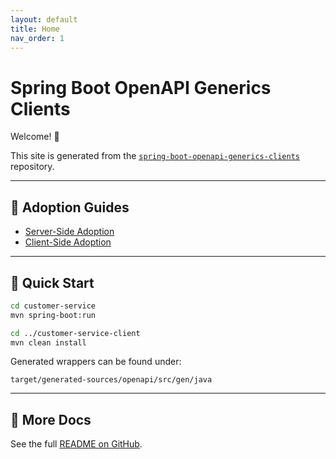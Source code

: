 ```yaml
---
layout: default
title: Home
nav_order: 1
---
```


# Spring Boot OpenAPI Generics Clients

Welcome! 👋

This site is generated from the [`spring-boot-openapi-generics-clients`](https://github.com/bsayli/spring-boot-openapi-generics-clients) repository.

---

## 📘 Adoption Guides

* [Server-Side Adoption](adoption/server-side-adoption.md)
* [Client-Side Adoption](adoption/client-side-adoption.md)

---

## 🚀 Quick Start

```bash
cd customer-service
mvn spring-boot:run

cd ../customer-service-client
mvn clean install
```

Generated wrappers can be found under:

`target/generated-sources/openapi/src/gen/java`

---

## 📖 More Docs

See the full [README on GitHub](https://github.com/bsayli/spring-boot-openapi-generics-clients#readme).